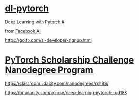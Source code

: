 # [dl-pytorch](README.md)
Deep Learning with [Pytorch](https://pytorch.org/)
[#](https://pytorch.slack.com/)

from [Facebook AI](https://research.fb.com/category/facebook-ai-research/)

https://go.fb.com/ai-developer-signup.html


# [PyTorch Scholarship Challenge Nanodegree Program](pytorch-scholarship.md)
https://classroom.udacity.com/nanodegrees/nd188/

https://br.udacity.com/course/deep-learning-pytorch--ud188



